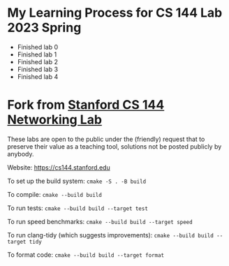 My Learning Process for CS 144 Lab 2023 Spring
==============================

- Finished lab 0
- Finished lab 1
- Finished lab 2
- Finished lab 3
- Finished lab 4

Fork from [Stanford CS 144 Networking Lab](https://github.com/CS144/minnow)
==============================

These labs are open to the public under the (friendly) request that to
preserve their value as a teaching tool, solutions not be posted
publicly by anybody.

Website: https://cs144.stanford.edu

To set up the build system: `cmake -S . -B build`

To compile: `cmake --build build`

To run tests: `cmake --build build --target test`

To run speed benchmarks: `cmake --build build --target speed`

To run clang-tidy (which suggests improvements): `cmake --build build --target tidy`

To format code: `cmake --build build --target format`